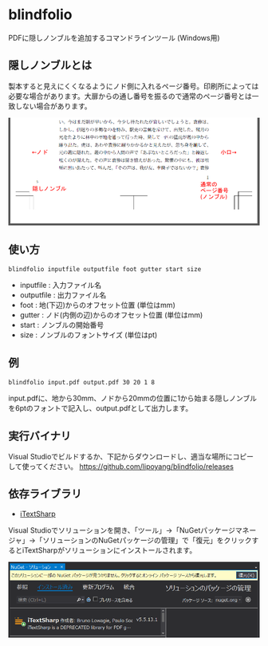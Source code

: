 # blindfolio
PDFに隠しノンブルを追加するコマンドラインツール (Windows用)

## 隠しノンブルとは
製本すると見えにくくなるようにノド側に入れるページ番号。印刷所によっては必要な場合があります。大扉からの通し番号を振るので通常のページ番号とは一致しない場合があります。

<img src="blindfolio.png" alt="図" width="720" />

## 使い方

```
blindfolio inputfile outputfile foot gutter start size
```

* inputfile : 入力ファイル名
* outputfile : 出力ファイル名
* foot : 地(下辺)からのオフセット位置 (単位はmm)
* gutter : ノド(内側の辺)からのオフセット位置 (単位はmm)
* start : ノンブルの開始番号
* size : ノンブルのフォントサイズ (単位はpt)

## 例
```
blindfolio input.pdf output.pdf 30 20 1 8
```
input.pdfに、地から30mm、ノドから20mmの位置に1から始まる隠しノンブルを6ptのフォントで記入し、output.pdfとして出力します。

## 実行バイナリ
Visual Studioでビルドするか、下記からダウンロードし、適当な場所にコピーして使ってください。
https://github.com/lipoyang/blindfolio/releases

## 依存ライブラリ
* [iTextSharp](https://www.nuget.org/packages/iTextSharp/)

Visual Studioでソリューションを開き、「ツール」→「NuGetパッケージマネージャ」→「ソリューションのNuGetパッケージの管理」で「復元」をクリックするとiTextSharpがソリューションにインストールされます。

<img src="nuget.png" alt="図" width="720" />
